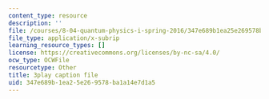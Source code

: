 ```yaml
---
content_type: resource
description: ''
file: /courses/8-04-quantum-physics-i-spring-2016/347e689b1ea25e269578ba1a14e7d1a5_5u-9lFhCl5w.vtt
file_type: application/x-subrip
learning_resource_types: []
license: https://creativecommons.org/licenses/by-nc-sa/4.0/
ocw_type: OCWFile
resourcetype: Other
title: 3play caption file
uid: 347e689b-1ea2-5e26-9578-ba1a14e7d1a5
---
```

